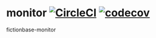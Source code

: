 # monitor [![CircleCI](https://circleci.com/gh/fictionbase/monitor.svg?style=svg)](https://circleci.com/gh/fictionbase/monitor) [![codecov](https://codecov.io/gh/fictionbase/monitor/branch/master/graph/badge.svg)](https://codecov.io/gh/fictionbase/monitor)
fictionbase-monitor
